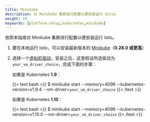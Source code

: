 ```yaml
---
title: Minikube
description: 对 Minikube 集群进行配置以便安装运行 Istio
weight: 15
keywords: [platform-setup,kubernetes,minikube]
---
```


依照本指南对 Minikube 集群进行配置以便安装运行 Istio。

1. 要在本地运行 Istio，可以安装最新版本的 [Minikube](https://kubernetes.io/docs/setup/minikube/)（**0.28.0 或更高**）

1. 选择一个[虚拟机驱动](https://kubernetes.io/docs/setup/minikube/#quickstart)，安装之后，这里假设所选驱动为 `your_vm_driver_choice`，完成下面的步骤：

    如果是 Kubernetes **1.9**：

    {{< text bash >}}
    $ minikube start --memory=4096 --kubernetes-version=v1.9.4 --vm-driver=`your_vm_driver_choice`
    {{< /text >}}

    如果是 Kubernetes **1.10**：

    {{< text bash >}}
    $ minikube start --memory=4096 --kubernetes-version=v1.10.0 --vm-driver=`your_vm_driver_choice`
    {{< /text >}}
